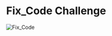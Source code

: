 # Fix_Code Challenge

![Fix_Code](https://github.com/MuSnr/Fix_My_Code_Challenge/assets/108272722/50fae448-23eb-45b0-bbe6-0f1854b6b969)


